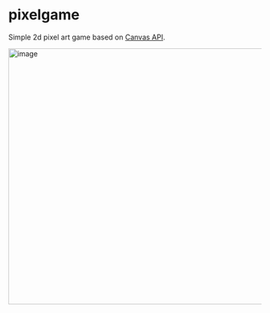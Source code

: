 # pixelgame

Simple 2d pixel art game based on [Canvas API](https://developer.mozilla.org/fr/docs/Web/API/Canvas_API).

<img width="509" alt="image" src="https://github.com/jeremt/pixelgame/assets/1913169/0562b62e-0c69-4e39-a135-32232575df30">
